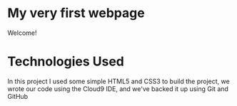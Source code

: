 # My very first webpage

Welcome!

# Technologies Used

In this project I used some simple HTML5 and CSS3 to build the project, we wrote our code using the Cloud9 IDE, and we've backed it up using Git and GitHub


